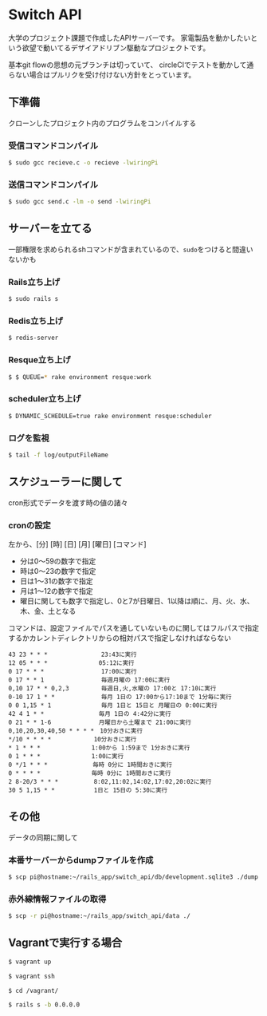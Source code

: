 # Switch API

大学のプロジェクト課題で作成したAPIサーバーです。
家電製品を動かしたいという欲望で動いてるデザイアドリブン駆動なプロジェクトです。

基本git flowの思想の元ブランチは切っていて、
circleCIでテストを動かして通らない場合はプルリクを受け付けない方針をとっています。

## 下準備

クローンしたプロジェクト内のプログラムをコンパイルする

### 受信コマンドコンパイル

```sh
$ sudo gcc recieve.c -o recieve -lwiringPi
```

### 送信コマンドコンパイル

```sh
$ sudo gcc send.c -lm -o send -lwiringPi
```

## サーバーを立てる

一部権限を求められるshコマンドが含まれているので、`sudo`をつけると間違いないかも

### Rails立ち上げ

```sh
$ sudo rails s
```
### Redis立ち上げ

```sh
$ redis-server
```

### Resque立ち上げ

```sh
$ $ QUEUE=* rake environment resque:work
```

### scheduler立ち上げ

```sh
$ DYNAMIC_SCHEDULE=true rake environment resque:scheduler
```

### ログを監視

```sh
$ tail -f log/outputFileName
```


## スケジューラーに関して

cron形式でデータを渡す時の値の諸々

### cronの設定

左から、[分] [時] [日] [月] [曜日] [コマンド]

- 分は0～59の数字で指定
- 時は0～23の数字で指定
- 日は1～31の数字で指定
- 月は1～12の数字で指定
- 曜日に関しても数字で指定し、0と7が日曜日、1以降は順に、月、火、水、木、金、土となる

コマンドは、設定ファイルでパスを通していないものに関してはフルパスで指定するかカレントディレクトリからの相対パスで指定しなければならない

```
43 23 * * *               23:43に実行
12 05 * * * 　　          05:12に実行
0 17 * * *                17:00に実行
0 17 * * 1                毎週月曜の 17:00に実行
0,10 17 * * 0,2,3         毎週日,火,水曜の 17:00と 17:10に実行
0-10 17 1 * *             毎月 1日の 17:00から17:10まで 1分毎に実行
0 0 1,15 * 1              毎月 1日と 15日と 月曜日の 0:00に実行
42 4 1 * * 　          　 毎月 1日の 4:42分に実行
0 21 * * 1-6　　          月曜日から土曜まで 21:00に実行
0,10,20,30,40,50 * * * *　10分おきに実行
*/10 * * * * 　　　　　　 10分おきに実行
* 1 * * *　　　　　　　　 1:00から 1:59まで 1分おきに実行
0 1 * * *　　　　　　　　 1:00に実行
0 */1 * * *　　　　　　　 毎時 0分に 1時間おきに実行
0 * * * *　　　　　　　　 毎時 0分に 1時間おきに実行
2 8-20/3 * * *　　　　　　8:02,11:02,14:02,17:02,20:02に実行
30 5 1,15 * *　　　　　　 1日と 15日の 5:30に実行
```



## その他

データの同期に関して

### 本番サーバーからdumpファイルを作成

```sh
$ scp pi@hostname:~/rails_app/switch_api/db/development.sqlite3 ./dump.sqlite3
```

### 赤外線情報ファイルの取得

```sh
$ scp -r pi@hostname:~/rails_app/switch_api/data ./
```

## Vagrantで実行する場合

```sh
$ vagrant up

$ vagrant ssh

$ cd /vagrant/

$ rails s -b 0.0.0.0
```
